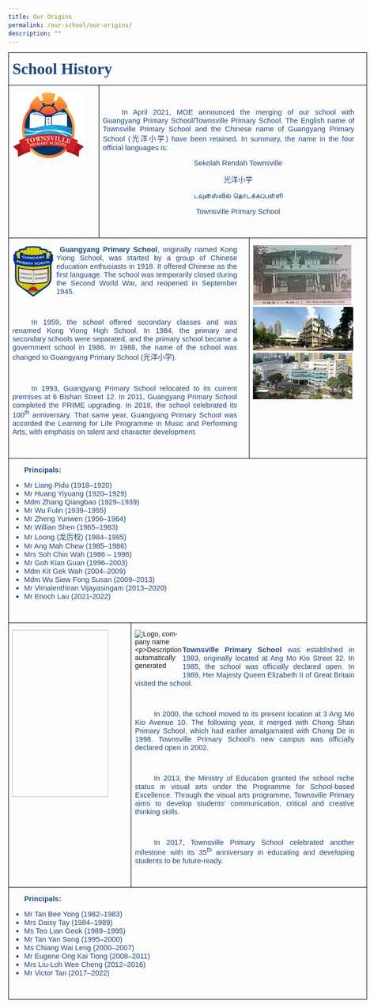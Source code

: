 ```yaml
---
title: Our Origins
permalink: /our-school/our-origins/
description: ""
---
```

<table style="width:544.25pt;border-collapse:collapse;border:none;mso-border-alt:
 solid windowtext .5pt;mso-yfti-tbllook:1184;mso-padding-alt:0in 5.4pt 0in 5.4pt" width="726" cellpadding="0" cellspacing="0" border="1" class="MsoTableGrid"><tbody><tr style="mso-yfti-irow:0;mso-yfti-firstrow:yes;height:40.0pt"><td style="width:544.25pt;border:solid windowtext 1.0pt;
  mso-border-alt:solid windowtext .5pt;padding:0in 5.4pt 0in 5.4pt;height:40.0pt" colspan="4" width="726"><p class="MsoNormal"><b><span style="font-size:24.0pt;font-family:&quot;Modern Love&quot;;
  color:#1F497D;mso-ansi-language:EN-US">School History</span></b><b><span style="font-size:14.0pt;font-family:&quot;Modern Love&quot;;color:#1F497D;mso-ansi-language:
  EN-US"></span></b></p></td></tr><tr style="mso-yfti-irow:1"><td style="width:125.75pt;border:solid windowtext 1.0pt;
  border-top:none;mso-border-top-alt:solid windowtext .5pt;mso-border-alt:solid windowtext .5pt;
  padding:0in 5.4pt 0in 5.4pt" valign="top" width="168"><p class="MsoNormal"><img align="left" src="/images/TVPS%20confirmed%20New.png" height="134" width="146"><span style="font-family:&quot;Calibri&quot;,sans-serif" lang="EN-SG"></span></p></td><td style="width:418.5pt;border-top:none;
  border-left:none;border-bottom:solid windowtext 1.0pt;border-right:solid windowtext 1.0pt;
  mso-border-top-alt:solid windowtext .5pt;mso-border-left-alt:solid windowtext .5pt;
  mso-border-alt:solid windowtext .5pt;padding:0in 5.4pt 0in 5.4pt" valign="top" colspan="3" width="558"><p class="MsoNormal"><b><span style="font-size:11.0pt;font-family:&quot;Calibri&quot;,sans-serif;
  color:#1F497D;mso-ansi-language:EN-US">&nbsp;</span></b></p><p style="margin-right:12.8pt;text-align:justify;text-justify:
  inter-ideograph;text-indent:.4in" class="MsoNormal"><span style="font-size:11.0pt;font-family:
  &quot;Calibri&quot;,sans-serif;color:#1F497D;mso-ansi-language:EN-US">In April 2021, MOE announced the merging of our school with Guangyang Primary School/Townsville Primary School. The English name of Townsville Primary School and the Chinese name of Guangyang Primary School (</span><span style="font-size:11.0pt;font-family:DengXian;mso-ascii-font-family:
  Calibri;mso-fareast-theme-font:minor-fareast;mso-hansi-font-family:Calibri;
  mso-bidi-font-family:Calibri;color:#1F497D;mso-ansi-language:EN-US" lang="ZH-CN">光洋小学</span><span style="font-size:11.0pt;font-family:&quot;Calibri&quot;,sans-serif;color:#1F497D;
  mso-ansi-language:EN-US">) have been retained. In summary, the name in the four official languages is:</span></p><p style="margin-right:12.8pt;text-align:center;
  text-indent:.4in" align="center" class="MsoNormal"><span style="font-size:11.0pt;font-family:&quot;Calibri&quot;,sans-serif;
  color:#1F497D" lang="EN-SG">Sekolah Rendah Townsville</span></p><p style="margin-right:12.8pt;text-align:center;
  text-indent:.4in" align="center" class="MsoNormal"><span style="font-size:11.0pt;font-family:DengXian;
  mso-ascii-font-family:Calibri;mso-fareast-theme-font:minor-fareast;
  mso-hansi-font-family:Calibri;mso-bidi-font-family:Calibri;color:#1F497D" lang="ZH-CN">光洋小学</span><span style="font-size:11.0pt;font-family:&quot;Calibri&quot;,sans-serif;
  color:#1F497D" lang="EN-SG"></span></p><p style="margin-right:12.8pt;text-align:center;
  text-indent:.4in" align="center" class="MsoNormal"><span style="font-size:11.0pt;font-family:&quot;Nirmala UI&quot;,sans-serif;
  color:#1F497D" lang="EN-SG">டவுன்ஸ்வில்</span><span style="font-size:11.0pt;
  font-family:&quot;Calibri&quot;,sans-serif;color:#1F497D" lang="EN-SG"> </span><span style="font-size:11.0pt;font-family:&quot;Nirmala UI&quot;,sans-serif;color:#1F497D" lang="EN-SG">தொடக்கப்பள்ளி</span><span style="font-size:11.0pt;font-family:&quot;Calibri&quot;,sans-serif;
  color:#1F497D" lang="EN-SG"></span></p><p style="margin-right:12.8pt;text-align:center;
  text-indent:.4in" align="center" class="MsoNormal"><span style="font-size:11.0pt;font-family:&quot;Calibri&quot;,sans-serif;
  color:#1F497D" lang="EN-SG">Townsville Primary School</span></p><p style="text-align:justify;text-justify:inter-ideograph;
  text-indent:.4in" class="MsoNormal"><span style="font-size:11.0pt;font-family:&quot;Calibri&quot;,sans-serif;
  color:#1F497D;mso-ansi-language:EN-US">&nbsp;</span></p></td></tr><tr style="mso-yfti-irow:2;height:256.9pt"><td style="width:377.75pt;border:solid windowtext 1.0pt;
  border-top:none;mso-border-top-alt:solid windowtext .5pt;mso-border-alt:solid windowtext .5pt;
  padding:0in 5.4pt 0in 5.4pt;height:256.9pt" valign="top" colspan="3" width="504"><p style="text-align:justify;text-justify:inter-ideograph;
  text-indent:.4in" class="MsoNormal"><img align="left" src="/images/GYPS%20Original.png" height="106" width="89"><span style="font-size:11.0pt;
  font-family:&quot;Calibri&quot;,sans-serif;color:#1F497D;mso-ansi-language:EN-US"></span></p><p style="margin-right:12.75pt;text-align:justify;text-justify:
  inter-ideograph" class="MsoNormal"><b><span style="font-size:11.0pt;font-family:&quot;Calibri&quot;,sans-serif;
  color:#1F497D;mso-ansi-language:EN-US"><span style="mso-spacerun:yes">&nbsp;</span>Guangyang Primary School</span></b><span style="font-size:11.0pt;font-family:&quot;Calibri&quot;,sans-serif;color:#1F497D;
  mso-ansi-language:EN-US">, originally named Kong Yiong School, was started by a group of Chinese education enthusiasts in 1918. It offered Chinese as the first language. The school was temporarily closed during the Second World War, and reopened in September 1945.</span></p><p style="margin-right:12.75pt;text-align:justify;text-justify:
  inter-ideograph;text-indent:.4in" class="MsoNormal"><span style="font-size:11.0pt;font-family:
  &quot;Calibri&quot;,sans-serif;color:#1F497D;mso-ansi-language:EN-US">&nbsp;</span></p><p style="margin-right:12.75pt;text-align:justify;text-justify:
  inter-ideograph;text-indent:.4in" class="MsoNormal"><span style="font-size:11.0pt;font-family:
  &quot;Calibri&quot;,sans-serif;color:#1F497D;mso-ansi-language:EN-US">In 1959, the school offered secondary classes and was renamed Kong Yiong High School. In 1984, the primary and secondary schools were separated, and the primary school became a government school in 1986. In 1988, the name of the school was changed to Guangyang Primary School (</span><span style="font-size:11.0pt;font-family:DengXian;mso-ascii-font-family:Calibri;
  mso-fareast-theme-font:minor-fareast;mso-hansi-font-family:Calibri;
  mso-bidi-font-family:Calibri;color:#1F497D;mso-ansi-language:EN-US" lang="ZH-CN">光洋小学</span><span style="font-size:11.0pt;font-family:&quot;Calibri&quot;,sans-serif;color:#1F497D;
  mso-ansi-language:EN-US">).&nbsp;</span></p><p style="margin-right:12.75pt;text-align:justify;text-justify:
  inter-ideograph;text-indent:.4in" class="MsoNormal"><span style="font-size:11.0pt;font-family:
  &quot;Calibri&quot;,sans-serif;color:#1F497D;mso-ansi-language:EN-US">&nbsp;</span></p><p style="margin-right:12.75pt;text-align:justify;text-justify:
  inter-ideograph;text-indent:.4in" class="MsoNormal"><span style="font-size:11.0pt;font-family:
  &quot;Calibri&quot;,sans-serif;color:#1F497D;mso-ansi-language:EN-US">In 1993, Guangyang Primary School relocated to its current premises at 6 Bishan Street 12. In 2011, Guangyang Primary School completed the PRIME upgrading. In 2018, the school celebrated its 100<sup>th</sup> anniversary. That same year, Guangyang Primary School was accorded the Learning for Life Programme in Music and Performing Arts, with emphasis on talent and character development.</span></p><p style="text-align:justify;text-justify:inter-ideograph" class="MsoNormal"><span style="font-size:11.0pt;font-family:&quot;Calibri&quot;,sans-serif;color:#1F497D;
  mso-ansi-language:EN-US">&nbsp;</span></p></td><td style="width:166.5pt;border-top:none;border-left:
  none;border-bottom:solid windowtext 1.0pt;border-right:solid windowtext 1.0pt;
  mso-border-top-alt:solid windowtext .5pt;mso-border-left-alt:solid windowtext .5pt;
  mso-border-alt:solid windowtext .5pt;padding:0in 5.4pt 0in 5.4pt;height:256.9pt" valign="top" width="222"><p class="MsoNormal"><img align="left" src="/images/GYPS%20pics.png" height="312" width="203"><span style="font-family:&quot;Calibri&quot;,sans-serif" lang="EN-SG"></span></p></td></tr><tr style="mso-yfti-irow:3;height:215.5pt"><td style="width:544.25pt;border:solid windowtext 1.0pt;
  border-top:none;mso-border-top-alt:solid windowtext .5pt;mso-border-alt:solid windowtext .5pt;
  padding:0in 5.4pt 0in 5.4pt;height:215.5pt" valign="top" colspan="4" width="726"><p style="margin-left:.25in;text-align:justify;text-justify:
  inter-ideograph" class="MsoNormal"><b><span style="font-size:11.0pt;font-family:&quot;Calibri&quot;,sans-serif;
  color:#1F497D;mso-ansi-language:EN-US">Principals:</span></b></p><ul type="disc" style="margin-top:0in"><li style="color:#1F497D;text-align:justify;text-justify:
       inter-ideograph;mso-list:l0 level1 lfo1;tab-stops:list .5in" class="MsoNormal"><span style="font-size:11.0pt;font-family:&quot;Calibri&quot;,sans-serif;mso-ansi-language:
       EN-US">Mr Liang Pidu (1918–1920)</span></li><li style="color:#1F497D;text-align:justify;text-justify:
       inter-ideograph;mso-list:l0 level1 lfo1;tab-stops:list .5in" class="MsoNormal"><span style="font-size:11.0pt;font-family:&quot;Calibri&quot;,sans-serif;mso-ansi-language:
       EN-US">Mr Huang Yiyuang (1920–1929)</span></li><li style="color:#1F497D;text-align:justify;text-justify:
       inter-ideograph;mso-list:l0 level1 lfo1;tab-stops:list .5in" class="MsoNormal"><span style="font-size:11.0pt;font-family:&quot;Calibri&quot;,sans-serif;mso-ansi-language:
       EN-US">Mdm Zhang Qiangbao (1929–1939)</span></li><li style="color:#1F497D;text-align:justify;text-justify:
       inter-ideograph;mso-list:l0 level1 lfo1;tab-stops:list .5in" class="MsoNormal"><span style="font-size:11.0pt;font-family:&quot;Calibri&quot;,sans-serif;mso-ansi-language:
       EN-US">Mr Wu Fulin (1939–1955)</span></li><li style="color:#1F497D;text-align:justify;text-justify:
       inter-ideograph;mso-list:l0 level1 lfo1;tab-stops:list .5in" class="MsoNormal"><span style="font-size:11.0pt;font-family:&quot;Calibri&quot;,sans-serif;mso-ansi-language:
       EN-US">Mr Zheng Yunwen (1956–1964)</span></li><li style="color:#1F497D;text-align:justify;text-justify:
       inter-ideograph;mso-list:l0 level1 lfo1;tab-stops:list .5in" class="MsoNormal"><span style="font-size:11.0pt;font-family:&quot;Calibri&quot;,sans-serif;mso-ansi-language:
       EN-US">Mr Willian Shen (1965–1983)</span></li><li style="color:#1F497D;text-align:justify;text-justify:
       inter-ideograph;mso-list:l0 level1 lfo1;tab-stops:list .5in" class="MsoNormal"><span style="font-size:11.0pt;font-family:&quot;Calibri&quot;,sans-serif;mso-ansi-language:
       EN-US">Mr Loong (</span><span style="font-size:11.0pt;
       font-family:DengXian;mso-ascii-font-family:Calibri;mso-fareast-theme-font:
       minor-fareast;mso-hansi-font-family:Calibri;mso-bidi-font-family:Calibri;
       mso-ansi-language:EN-US" lang="ZH-CN">龙厉权</span><span style="font-size:11.0pt;
       font-family:&quot;Calibri&quot;,sans-serif;mso-ansi-language:EN-US">) (1984–1985)</span></li><li style="color:#1F497D;text-align:justify;text-justify:
       inter-ideograph;mso-list:l0 level1 lfo1;tab-stops:list .5in" class="MsoNormal"><span style="font-size:11.0pt;font-family:&quot;Calibri&quot;,sans-serif;mso-ansi-language:
       EN-US">Mr Ang Mah Chew (1985–1986)</span></li><li style="color:#1F497D;text-align:justify;text-justify:
       inter-ideograph;mso-list:l0 level1 lfo1;tab-stops:list .5in" class="MsoNormal"><span style="font-size:11.0pt;font-family:&quot;Calibri&quot;,sans-serif;mso-ansi-language:
       EN-US">Mrs Soh Chin Wah (1986 – 1996)</span></li><li style="color:#1F497D;text-align:justify;text-justify:
       inter-ideograph;mso-list:l0 level1 lfo1;tab-stops:list .5in" class="MsoNormal"><span style="font-size:11.0pt;font-family:&quot;Calibri&quot;,sans-serif;mso-ansi-language:
       EN-US">Mr Goh Kian Guan (1996–2003)</span></li><li style="color:#1F497D;text-align:justify;text-justify:
       inter-ideograph;mso-list:l0 level1 lfo1;tab-stops:list .5in" class="MsoNormal"><span style="font-size:11.0pt;font-family:&quot;Calibri&quot;,sans-serif;mso-ansi-language:
       EN-US">Mdm Kit Gek Wah (2004–2009)</span></li><li style="color:#1F497D;text-align:justify;text-justify:
       inter-ideograph;mso-list:l0 level1 lfo1;tab-stops:list .5in" class="MsoNormal"><span style="font-size:11.0pt;font-family:&quot;Calibri&quot;,sans-serif;mso-ansi-language:
       EN-US">Mdm Wu Siew Fong Susan (2009–2013)</span></li><li style="color:#1F497D;text-align:justify;text-justify:
       inter-ideograph;mso-list:l0 level1 lfo1;tab-stops:list .5in" class="MsoNormal"><span style="font-size:11.0pt;font-family:&quot;Calibri&quot;,sans-serif;mso-ansi-language:
       EN-US">Mr Vimalenthiran Vijayasingam (2013–2020)</span></li><li style="color:#1F497D;text-align:justify;text-justify:
       inter-ideograph;mso-list:l0 level1 lfo1;tab-stops:list .5in" class="MsoNormal"><span style="font-size:11.0pt;font-family:&quot;Calibri&quot;,sans-serif;mso-ansi-language:
       EN-US">Mr Enoch Lau (2021-2022)</span></li></ul><p class="MsoNormal"><span style="font-family:&quot;Calibri&quot;,sans-serif;
  mso-no-proof:yes" lang="EN-SG">&nbsp;</span></p></td></tr><tr style="mso-yfti-irow:4"><td style="width:179.75pt;border:solid windowtext 1.0pt;
  border-top:none;mso-border-top-alt:solid windowtext .5pt;mso-border-alt:solid windowtext .5pt;
  padding:0in 5.4pt 0in 5.4pt" valign="top" colspan="2" width="240"><p style="text-align:justify;text-justify:inter-ideograph" class="MsoNormal"><img align="left" height="338" width="194"><span style="font-size:11.0pt;font-family:&quot;Calibri&quot;,sans-serif;color:#1F497D;
  mso-ansi-language:EN-US"></span></p></td><td style="width:364.5pt;border-top:none;
  border-left:none;border-bottom:solid windowtext 1.0pt;border-right:solid windowtext 1.0pt;
  mso-border-top-alt:solid windowtext .5pt;mso-border-left-alt:solid windowtext .5pt;
  mso-border-alt:solid windowtext .5pt;padding:0in 5.4pt 0in 5.4pt" valign="top" colspan="2" width="486"><p class="MsoNormal"><img alt="Logo, company name

Description automatically generated" align="left" height="88" width="96"><span style="font-family:&quot;Calibri&quot;,sans-serif;mso-no-proof:yes" lang="EN-SG"><span style="mso-spacerun:yes">&nbsp;</span></span></p><p style="margin-right:12.8pt;text-align:justify;text-justify:
  inter-ideograph" class="MsoNormal"><b><span style="font-size:11.0pt;font-family:&quot;Calibri&quot;,sans-serif;
  color:#1F497D;mso-ansi-language:EN-US">Townsville Primary School</span></b><span style="font-size:11.0pt;font-family:&quot;Calibri&quot;,sans-serif;color:#1F497D;
  mso-ansi-language:EN-US"> was established in 1983, originally located at Ang Mo Kio Street 32. In 1985, the school was officially declared open. In 1989, Her Majesty Queen Elizabeth II of Great Britain visited the school.</span></p><p style="text-align:justify;text-justify:inter-ideograph;
  text-indent:.4in" class="MsoNormal"><span style="font-size:11.0pt;font-family:&quot;Calibri&quot;,sans-serif;
  color:#1F497D;mso-ansi-language:EN-US">&nbsp;</span></p><p style="margin-right:12.8pt;text-align:justify;text-justify:
  inter-ideograph;text-indent:.4in" class="MsoNormal"><span style="font-size:11.0pt;font-family:
  &quot;Calibri&quot;,sans-serif;color:#1F497D;mso-ansi-language:EN-US">In 2000, the school moved to its present location at 3 Ang Mo Kio Avenue 10. The following year, it merged with Chong Shan Primary School, which had earlier amalgamated with Chong De in 1998. Townsville Primary School’s new campus was officially declared open in 2002.</span></p><p style="margin-right:12.8pt;text-align:justify;text-justify:
  inter-ideograph;text-indent:.4in" class="MsoNormal"><span style="font-size:11.0pt;font-family:
  &quot;Calibri&quot;,sans-serif;color:#1F497D;mso-ansi-language:EN-US">&nbsp;</span></p><p style="margin-right:12.8pt;text-align:justify;text-justify:
  inter-ideograph;text-indent:.4in" class="MsoNormal"><span style="font-size:11.0pt;font-family:
  &quot;Calibri&quot;,sans-serif;color:#1F497D;mso-ansi-language:EN-US">In 2013, the Ministry of Education granted the school niche status in visual arts under the Programme for School-based Excellence. Through the visual arts programme, Townsville Primary aims to develop students’ communication, critical and creative thinking skills.</span></p><p style="margin-right:12.8pt;text-align:justify;text-justify:
  inter-ideograph;text-indent:.4in" class="MsoNormal"><span style="font-size:11.0pt;font-family:
  &quot;Calibri&quot;,sans-serif;color:#1F497D;mso-ansi-language:EN-US">&nbsp;</span></p><p style="margin-right:12.8pt;text-align:justify;text-justify:
  inter-ideograph;text-indent:.4in" class="MsoNormal"><span style="font-size:11.0pt;font-family:
  &quot;Calibri&quot;,sans-serif;color:#1F497D;mso-ansi-language:EN-US">In 2017, Townsville Primary School celebrated another milestone with its 35<sup>th</sup> anniversary in educating and developing students to be future-ready.</span></p><p style="text-align:justify;text-justify:inter-ideograph" class="MsoNormal"><span style="font-family:&quot;Calibri&quot;,sans-serif;mso-ansi-language:EN-US">&nbsp;</span></p></td></tr><tr style="mso-yfti-irow:5;mso-yfti-lastrow:yes"><td style="width:544.25pt;border:solid windowtext 1.0pt;
  border-top:none;mso-border-top-alt:solid windowtext .5pt;mso-border-alt:solid windowtext .5pt;
  padding:0in 5.4pt 0in 5.4pt" valign="top" colspan="4" width="726"><p style="margin-left:.25in;text-align:justify;text-justify:
  inter-ideograph" class="MsoNormal"><b><span style="font-size:11.0pt;font-family:&quot;Calibri&quot;,sans-serif;
  color:#1F497D;mso-ansi-language:EN-US">Principals:</span></b></p><ul type="disc" style="margin-top:0in"><li style="color:#1F497D;text-align:justify;text-justify:
       inter-ideograph;mso-list:l0 level1 lfo1;tab-stops:list .5in" class="MsoNormal"><span style="font-size:11.0pt;font-family:&quot;Calibri&quot;,sans-serif;mso-ansi-language:
       EN-US">Mr Tan Bee Yong (1982–1983)</span></li><li style="color:#1F497D;text-align:justify;text-justify:
       inter-ideograph;mso-list:l0 level1 lfo1;tab-stops:list .5in" class="MsoNormal"><span style="font-size:11.0pt;font-family:&quot;Calibri&quot;,sans-serif;mso-ansi-language:
       EN-US">Mrs Daisy Tay (1984–1989)</span></li><li style="color:#1F497D;text-align:justify;text-justify:
       inter-ideograph;mso-list:l0 level1 lfo1;tab-stops:list .5in" class="MsoNormal"><span style="font-size:11.0pt;font-family:&quot;Calibri&quot;,sans-serif;mso-ansi-language:
       EN-US">Ms Teo Lian Geok (1989–1995)</span></li><li style="color:#1F497D;text-align:justify;text-justify:
       inter-ideograph;mso-list:l0 level1 lfo1;tab-stops:list .5in" class="MsoNormal"><span style="font-size:11.0pt;font-family:&quot;Calibri&quot;,sans-serif;mso-ansi-language:
       EN-US">Mr Tan Yan Song (1995–2000)</span></li><li style="color:#1F497D;text-align:justify;text-justify:
       inter-ideograph;mso-list:l0 level1 lfo1;tab-stops:list .5in" class="MsoNormal"><span style="font-size:11.0pt;font-family:&quot;Calibri&quot;,sans-serif;mso-ansi-language:
       EN-US">Ms Chiang Wai Leng (2000–2007)</span></li><li style="color:#1F497D;text-align:justify;text-justify:
       inter-ideograph;mso-list:l0 level1 lfo1;tab-stops:list .5in" class="MsoNormal"><span style="font-size:11.0pt;font-family:&quot;Calibri&quot;,sans-serif;mso-ansi-language:
       EN-US">Mr Eugene Ong Kai Tiong (2008–2011)</span></li><li style="color:#1F497D;text-align:justify;text-justify:
       inter-ideograph;mso-list:l0 level1 lfo1;tab-stops:list .5in" class="MsoNormal"><span style="font-size:11.0pt;font-family:&quot;Calibri&quot;,sans-serif;mso-ansi-language:
       EN-US">Mrs Liu-Loh Wee Cheng (2012–2016)</span></li><li style="color:#1F497D;text-align:justify;text-justify:
       inter-ideograph;mso-list:l0 level1 lfo1;tab-stops:list .5in" class="MsoNormal"><span style="font-size:11.0pt;font-family:&quot;Calibri&quot;,sans-serif;mso-ansi-language:
       EN-US">Mr Victor Tan (2017–2022)</span></li></ul><p style="text-align:justify;text-justify:inter-ideograph" class="MsoNormal"><span style="font-family:&quot;Calibri&quot;,sans-serif" lang="EN-SG">&nbsp;</span></p></td></tr></tbody></table>